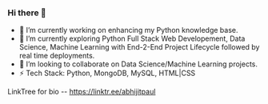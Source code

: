 ### Hi there 👋

- 🔭 I’m currently working on enhancing my Python knowledge base.
- 🌱 I’m currently exploring Python Full Stack Web Developement, Data Science, Machine Learning with End-2-End Project Lifecycle followed by real time deployments.
- 👯 I’m looking to collaborate on Data Science/Machine Learning projects.
- ⚡ Tech Stack: Python, MongoDB, MySQL, HTML|CSS

LinkTree for bio -- https://linktr.ee/abhijitpaul


<!--
**abhijitpaul0212/abhijitpaul0212** is a ✨ _special_ ✨ repository because its `README.md` (this file) appears on your GitHub profile.

Here are some ideas to get you started:

- 🔭 I’m currently working on ...
- 🌱 I’m currently learning ...
- 👯 I’m looking to collaborate on ...
- 🤔 I’m looking for help with ...
- 💬 Ask me about ...
- 📫 How to reach me: ...
- 😄 Pronouns: ...
- ⚡ Fun fact: ...
-->
